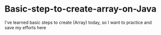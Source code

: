 # Basic-step-to-create-array-on-Java
I've learned basic steps to create (Array) today, so I want to practice and save my efforts here
